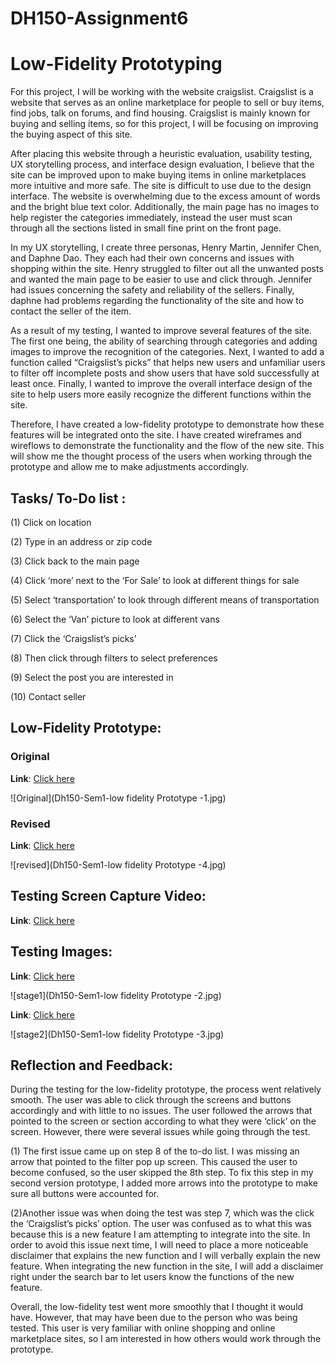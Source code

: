 # DH150-Assignment6





# Low-Fidelity Prototyping



For this project, I will be working with the website craigslist. Craigslist is a website that serves as an online marketplace for people to sell or buy items, find jobs, talk on forums, and find housing. Craigslist is mainly known for buying and selling items, so for this project, I will be focusing on improving the buying aspect of this site. 




After placing this website through a heuristic evaluation, usability testing, UX storytelling process, and interface design evaluation, I believe that the site can be improved upon to make buying items in online marketplaces more intuitive and more safe. The site is difficult to use due to the design interface. The website is overwhelming due to the excess amount of words and the bright blue text color. Additionally, the main page has no images to help register the categories immediately, instead the user must scan through all the sections listed in small fine print on the front page. 




In my UX storytelling, I create three personas, Henry Martin, Jennifer Chen, and Daphne Dao. They each had their own concerns and issues with shopping within the site. Henry struggled to filter out all the unwanted posts and wanted the main page to be easier to use and click through. Jennifer had issues concerning the safety and reliability of the sellers. Finally, daphne had problems regarding the functionality of the site and how to contact the seller of the item. 




As a result of my testing, I wanted to improve several features of the site. The first one being, the ability of searching through categories and adding images to improve the recognition of the categories. Next, I wanted to add a function called “Craigslist’s picks” that helps new users and unfamiliar users to filter off incomplete posts and show users that have sold successfully at least once. Finally, I wanted to improve the overall interface design of the site to help users more easily recognize the different functions within the site. 




Therefore, I have created a low-fidelity prototype to demonstrate how these features will be integrated onto the site. I have created wireframes and wireflows to demonstrate the functionality and the flow of the new site. This will show me the thought process of the users when working through the prototype and allow me to make adjustments accordingly. 







## Tasks/ To-Do list :



(1) Click on location


(2) Type in an address or zip code


(3) Click back to the main page


(4) Click ‘more’ next to the ‘For Sale’ to look at different things for sale


(5) Select ‘transportation’ to look through different means of transportation


(6) Select the ‘Van’ picture to look at different vans


(7) Click the ‘Craigslist’s picks’


(8) Then click through filters to select preferences


(9) Select the post you are interested in


(10) Contact seller





## Low-Fidelity Prototype: 



### Original


**Link**: [Click here](https://drive.google.com/file/d/19hK_bBZsYS5bh595wMVNabMJeH-QMKyg/view?usp=sharing)


![Original](Dh150-Sem1-low fidelity Prototype -1.jpg)
<img scr="./Dh150-Sem1-low fidelity Prototype -1.jpg" width=”50%”>


### Revised


**Link**: [Click here](https://drive.google.com/file/d/15jNLCwELA11nwOt0D2m19W228wFOzXPt/view?usp=sharing)


![revised](Dh150-Sem1-low fidelity Prototype -4.jpg)


## Testing Screen Capture Video:



**Link**: [Click here](https://drive.google.com/file/d/1l4OHKrO3gWCV4rmZRiH9yH0knsXZAIUI/view?usp=sharing)



## Testing Images:



**Link**: [Click here](https://drive.google.com/file/d/1yg2fcQNP5A2I62ja0g41BTXComa_xH1x/view?usp=sharing)


![stage1](Dh150-Sem1-low fidelity Prototype -2.jpg)


**Link**: [Click here](https://drive.google.com/file/d/1JeQ7GSQ3Q27JThGj7iMNCAnM_f9-S-pq/view?usp=sharing)


![stage2](Dh150-Sem1-low fidelity Prototype -3.jpg)






## Reflection and Feedback:



During the testing for the low-fidelity prototype, the process went relatively smooth. The user was able to click through the screens and buttons accordingly and with little to no issues. The user followed the arrows that pointed to the screen or section according to what they were ‘click’ on the screen. However, there were several issues while going through the test. 


(1) The first issue came up on step 8 of the to-do list. I was missing an arrow that pointed to the filter pop up screen. This caused the user to become confused, so the user skipped the 8th step. To fix this step in my second version prototype, I added more arrows into the prototype to make sure all buttons were accounted for.


(2)Another issue was when doing the test was step 7, which was the click the ‘Craigslist’s picks’ option. The user was confused as to what this was because this is a new feature I am attempting to integrate into the site. In order to avoid this issue next time, I will need to place a more noticeable disclaimer that explains the new function and I will verbally explain the new feature. When integrating the new function in the site, I will add a disclaimer right under the search bar to let users know the functions of the new feature. 


Overall, the low-fidelity test went more smoothly that I thought it would have. However, that may have been due to the person who was being tested. This user is very familiar with online shopping and online marketplace sites, so I am interested in how others would work through the prototype. 



